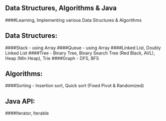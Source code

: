 ## Data Structures, Algorithms & Java
####Learning, Implementing various Data Structures &amp; Algorithms

## Data Structures: 
####Stack - using Array
####Queue - using Array
####Linked List, Doubly Linked List
####Tree - Binary Tree, Binary Search Tree (Red Black, AVL), Heap (Min Heap), Trie
####Graph - DFS, BFS

## Algorithms:
####Sorting - Insertion sort, Quick sort (Fixed Pivot & Randomized)

## Java API:
####Iterator, Iterable
